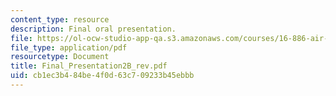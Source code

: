 ```yaml
---
content_type: resource
description: Final oral presentation.
file: https://ol-ocw-studio-app-qa.s3.amazonaws.com/courses/16-886-air-transportation-systems-architecting-spring-2004/cb1ec3b484be4f0d63c709233b45ebbb_Final_Presentation2B_rev.pdf
file_type: application/pdf
resourcetype: Document
title: Final_Presentation2B_rev.pdf
uid: cb1ec3b4-84be-4f0d-63c7-09233b45ebbb
---
```

